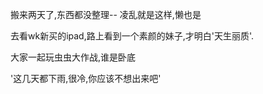 搬来两天了,东西都没整理-- 凌乱就是这样,懒也是

去看wk新买的ipad,路上看到一个素颜的妹子,才明白'天生丽质'.


大家一起玩虫虫大作战,谁是卧底

'这几天都下雨,很冷,你应该不想出来吧'
